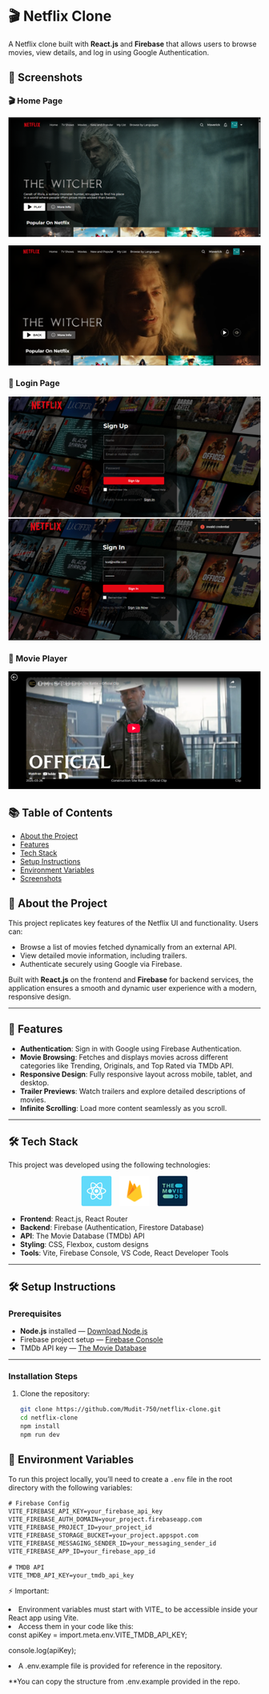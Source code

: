 # 🎬 Netflix Clone

A Netflix clone built with **React.js** and **Firebase** that allows users to browse movies, view details, and log in using Google Authentication.

## 📸 Screenshots

### 🎬 Home Page
![Home Page](docs/homepage.png)

![Home Page](docs/homepage_2.png)

### 🔐 Login Page
![Login Page](docs/login_sign_up.png)
![Login Page](docs/login_sign_in.png)


### 🎥 Movie Player
![Movie Player](docs/Player.png)


## 📚 Table of Contents
- [About the Project](#about-the-project)
- [Features](#features)
- [Tech Stack](#tech-stack)
- [Setup Instructions](#setup-instructions)
- [Environment Variables](#environment-variables)
- [Screenshots](#screenshots)


## 📖 About the Project

This project replicates key features of the Netflix UI and functionality. Users can:
- Browse a list of movies fetched dynamically from an external API.
- View detailed movie information, including trailers.
- Authenticate securely using Google via Firebase.

Built with **React.js** on the frontend and **Firebase** for backend services, the application ensures a smooth and dynamic user experience with a modern, responsive design.

---

## 🚀 Features

- **Authentication**: Sign in with Google using Firebase Authentication.
- **Movie Browsing**: Fetches and displays movies across different categories like Trending, Originals, and Top Rated via TMDb API.
- **Responsive Design**: Fully responsive layout across mobile, tablet, and desktop.
- **Trailer Previews**: Watch trailers and explore detailed descriptions of movies.
- **Infinite Scrolling**: Load more content seamlessly as you scroll.

---

## 🛠 Tech Stack
This project was developed using the following technologies:

<p align="center">
  <a href="https://react.dev/" target="_blank" style="text-decoration: none;">
    <img src="https://github.com/Mudit-750/netflix-clone/blob/main/docs/react_icon.png" alt="React JS" width="60">
  </a>
  &nbsp;&nbsp;
  <a href="https://firebase.google.com/" target="_blank" style="text-decoration: none;">
    <img src="https://github.com/Mudit-750/netflix-clone/blob/main/docs/firebase_icon.png" alt="Firebase" width="60">
  </a>
  &nbsp;&nbsp;
  <a href="https://www.themoviedb.org/" target="_blank" style="text-decoration: none;">
    <img src="https://github.com/Mudit-750/netflix-clone/blob/main/docs/tmdb_icon.png" alt="TMDb" width="60">
  </a>
</p>

- **Frontend**: React.js, React Router
- **Backend**: Firebase (Authentication, Firestore Database)
- **API**: The Movie Database (TMDb) API
- **Styling**: CSS, Flexbox, custom designs
- **Tools**: Vite, Firebase Console, VS Code, React Developer Tools

---

## 🛠️ Setup Instructions

### Prerequisites
- **Node.js** installed — [Download Node.js](https://nodejs.org/)
- Firebase project setup — [Firebase Console](https://console.firebase.google.com/)
- TMDb API key — [The Movie Database](https://www.themoviedb.org/)

---

### Installation Steps

1. Clone the repository:
   ```bash
   git clone https://github.com/Mudit-750/netflix-clone.git
   cd netflix-clone
   npm install
   npm run dev


## 🔐 Environment Variables

To run this project locally, you’ll need to create a `.env` file in the root directory with the following variables:

```env
# Firebase Config
VITE_FIREBASE_API_KEY=your_firebase_api_key
VITE_FIREBASE_AUTH_DOMAIN=your_project.firebaseapp.com
VITE_FIREBASE_PROJECT_ID=your_project_id
VITE_FIREBASE_STORAGE_BUCKET=your_project.appspot.com
VITE_FIREBASE_MESSAGING_SENDER_ID=your_messaging_sender_id
VITE_FIREBASE_APP_ID=your_firebase_app_id

# TMDB API
VITE_TMDB_API_KEY=your_tmdb_api_key
```
⚡ Important:

<li>Environment variables must start with VITE_ to be accessible inside your React app using Vite.</li>
<li>Access them in your code like this:</li>
const apiKey = import.meta.env.VITE_TMDB_API_KEY;

console.log(apiKey);

<li>A .env.example file is provided for reference in the repository.</li>

**You can copy the structure from .env.example provided in the repo.

